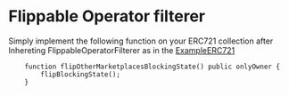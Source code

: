 # Flippable Operator filterer

Simply implement the following function on your ERC721 collection after Inhereting FlippableOperatorFilterer as in the [ExampleERC721](https://github.com/ZenGo-X/flippable-operator-filterer/blob/main/contracts/ExampleERC721.sol)

```solidity
    function flipOtherMarketplacesBlockingState() public onlyOwner {
        flipBlockingState();
    }
```


